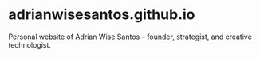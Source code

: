 # adrianwisesantos.github.io
Personal website of Adrian Wise Santos – founder, strategist, and creative technologist.
